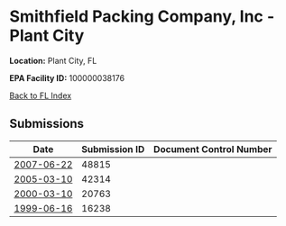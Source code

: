 # Smithfield Packing Company, Inc - Plant City

**Location:** Plant City, FL

**EPA Facility ID:** 100000038176

[Back to FL Index](../../index.md)

## Submissions

| Date | Submission ID | Document Control Number |
|------|--------------|-------------------------|
| [2007-06-22](submissions/48815.md) | 48815 |  |
| [2005-03-10](submissions/42314.md) | 42314 |  |
| [2000-03-10](submissions/20763.md) | 20763 |  |
| [1999-06-16](submissions/16238.md) | 16238 |  |
